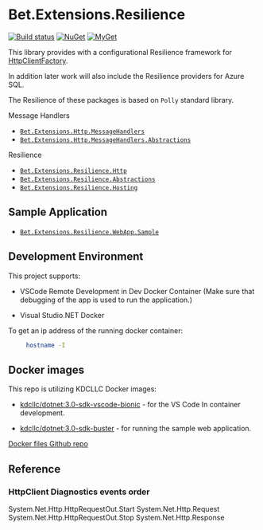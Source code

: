 # Bet.Extensions.Resilience

[![Build status](https://ci.appveyor.com/api/projects/status/tmqs7xbq1aqee3md/branch/master?svg=true)](https://ci.appveyor.com/project/kdcllc/bet-extensions-resilience/branch/master)
[![NuGet](https://img.shields.io/nuget/v/Bet.Extensions.Resilience.Http.svg)](https://www.nuget.org/packages?q=Bet.Extensions.Resilience.Http)
[![MyGet](https://img.shields.io/myget/kdcllc/v/Bet.Extensions.Resilience.Http.svg?label=myget)](https://www.myget.org/F/kdcllc/api/v2)

This library provides with a configurational Resilience framework for [HttpClientFactory](https://docs.microsoft.com/en-us/dotnet/architecture/microservices/implement-resilient-applications/use-httpclientfactory-to-implement-resilient-http-requests).

In addition later work will also include the Resilience providers for Azure SQL.

The Resilience of these packages is based on `Polly` standard library.

Message Handlers

- [`Bet.Extensions.Http.MessageHandlers`](./src/Bet.Extensions.Http.MessageHandlers/README.md)
- [`Bet.Extensions.Http.MessageHandlers.Abstractions`](./src/Bet.Extensions.Http.MessageHandlers.Abstractions/README.md)

Resilience

- [`Bet.Extensions.Resilience.Http`](./src/Bet.Extensions.Resilience.Http/README.md)
- [`Bet.Extensions.Resilience.Abstractions`](./src/Bet.Extensions.Resilience.Abstractions/README.md)
- [`Bet.Extensions.Resilience.Hosting`](./src/Bet.Extensions.Resilience.Hosting/README.md)


## Sample Application

- [`Bet.Extensions.Resilience.WebApp.Sample`](./src/Bet.Extensions.Resilience.WebApp.Sample/README.md)

## Development Environment

This project supports:

- VSCode Remote Development in Dev Docker Container (Make sure that debugging of the app is used to run the application.)

- Visual Studio.NET Docker

To get an ip address of the running docker container:

```bash
     hostname -I
```

## Docker images

This repo is utilizing KDCLLC Docker images:

- [kdcllc/dotnet:3.0-sdk-vscode-bionic](https://hub.docker.com/r/kdcllc/dotnet/tags) - for the VS Code In container development.

- [kdcllc/dotnet:3.0-sdk-buster](https://hub.docker.com/r/kdcllc/dotnet/tags) - for running the sample web application.

[Docker files Github repo](https://github.com/kdcllc/docker/blob/master/dotnet/dotnet-docker.md)

## Reference



### HttpClient Diagnostics events order

System.Net.Http.HttpRequestOut.Start
System.Net.Http.Request
System.Net.Http.HttpRequestOut.Stop
System.Net.Http.Response

